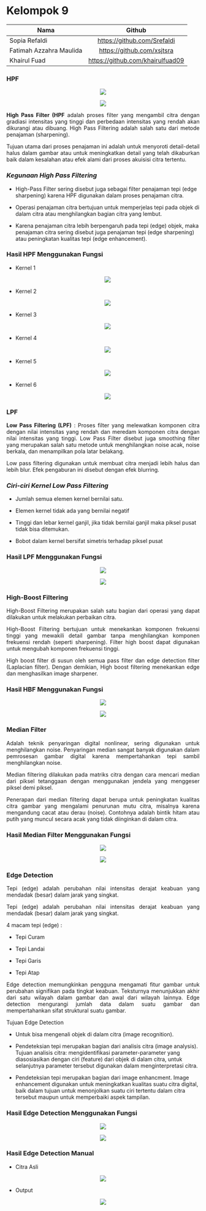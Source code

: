 # Kelompok 9

| Nama                    |              Github              |
| ----------------------- | :------------------------------: |
| Sopia Refaldi           |   https://github.com/Srefaldi    |
| Fatimah Azzahra Maulida |    https://github.com/xsjtsra    |
| Khairul Fuad            | https://github.com/khairulfuad09 |

### HPF

<p align="center"><img src="foto7/code1.jpeg"></p>
<p align="center"><img src="foto7/code2.jpeg"></p>

<p align="justify"><b>High Pass Filter (HPF</b> adalah proses filter yang mengambil citra dengan gradiasi intensitas yang tinggi dan perbedaan intensitas yang rendah akan dikurangi atau dibuang. High Pass Filtering adalah salah satu dari metode penajaman (sharpening).</p>

<p align="justify">Tujuan utama dari proses penajaman ini adalah untuk menyoroti detail-detail halus dalam gambar atau untuk meningkatkan detail yang telah dikaburkan baik dalam kesalahan atau efek alami dari proses akuisisi citra tertentu.</p>

### _Kegunaan High Pass Filtering_

- High-Pass Filter sering disebut juga sebagai filter penajaman tepi (edge sharpening) karena HPF digunakan dalam proses penajaman citra.

- Operasi penajaman citra bertujuan untuk memperjelas tepi pada objek di dalam citra atau menghilangkan bagian citra yang lembut.

- Karena penajaman citra lebih berpengaruh pada tepi (edge) objek, maka penajaman citra sering disebut juga penajaman tepi (edge sharpening) atau peningkatan kualitas tepi (edge enhancement).
  <br>

### Hasil HPF Menggunakan Fungsi

- <p align="justify">Kernel 1</p>
  <p align="center"><img src="foto7/kernel1.jpeg"></p>

- <p align="justify">Kernel 2</p>
  <p align="center"><img src="foto7/kernel2.jpeg"></p>

- <p align="justify">Kernel 3</p>
  <p align="center"><img src="foto7/kernel3.jpeg"></p>

- <p align="justify">Kernel 4</p>
  <p align="center"><img src="foto7/kernel4.jpeg"></p>

- <p align="justify">Kernel 5</p>
  <p align="center"><img src="foto7/kernel5.jpeg"></p>

- <p align="justify"> Kernel 6</p>
  <p align="center"><img src="foto7/kernel6.jpeg"></p>

### LPF

<p align="justify"><b>Low Pass Filtering (LPF)</b> : Proses filter yang melewatkan komponen citra dengan nilai intensitas yang rendah dan meredam komponen citra dengan nilai intensitas yang tinggi. Low Pass Filter disebut juga smoothing filter yang merupakan salah satu metode untuk menghilangkan noise acak, noise berkala, dan menampilkan pola latar belakang. 
</p>

<p align="justify">Low pass filtering digunakan untuk membuat citra menjadi lebih halus dan lebih blur. Efek pengaburan ini disebut dengan efek blurring.</p>

### _Ciri-ciri Kernel Low Pass Filtering_

- Jumlah semua elemen kernel bernilai satu.

- Elemen kernel tidak ada yang bernilai negatif

- Tinggi dan lebar kernel ganjil, jika tidak bernilai ganjil maka piksel pusat tidak bisa ditemukan.

- Bobot dalam kernel bersifat simetris terhadap piksel pusat

### Hasil LPF Menggunakan Fungsi

<p align="center"><img src="foto7/codelpf.jpeg"></p>

<p align="center"><img src="foto7/hasillpf.jpeg"></p>

### High-Boost Filtering

<p align="justify">High-Boost Filtering merupakan salah satu bagian dari operasi yang dapat dilakukan untuk melakukan perbaikan citra.
</p>

<p align="justify">High-Boost Filtering bertujuan untuk menekankan komponen frekuensi tinggi yang mewakili detail gambar tanpa menghilangkan komponen frekuensi rendah (seperti sharpening). Filter high boost dapat digunakan untuk mengubah komponen frekuensi tinggi.
</p>

<p align="justify">High boost filter di susun oleh semua pass filter dan edge detection filter (Laplacian filter). Dengan demikian,  High boost filtering menekankan  edge dan menghasilkan image sharpener.</p>

### Hasil HBF Menggunakan Fungsi

<p align="center"><img src="foto7/codehigh.jpeg"></p>

<p align="center"><img src="foto7/hasilhigh.jpeg"></p>

### Median Filter

<p align="justify">Adalah teknik penyaringan digital nonlinear, sering digunakan untuk menghilangkan noise. Penyaringan median sangat banyak digunakan dalam pemrosesan gambar digital karena mempertahankan tepi sambil menghilangkan noise.
</p>
<p align="justify">Median filtering dilakukan pada matriks citra dengan cara mencari median dari piksel tetanggaan dengan menggunakan jendela yang menggeser piksel demi piksel.
</p>

<p align="justify">Penerapan dari median filtering dapat berupa untuk peningkatan kualitas citra gambar yang mengalami penurunan mutu citra, misalnya karena mengandung cacat atau derau (noise). Contohnya adalah bintik hitam atau putih yang muncul secara acak yang tidak diinginkan di dalam citra. </p>

### Hasil Median Filter Menggunakan Fungsi

<p align="center"><img src="foto7/codemedian.jpeg"></p>

<p align="center"><img src="foto7/hasilmedian.jpeg"></p>

### Edge Detection

<p align="justify">Tepi (edge) adalah perubahan nilai intensitas derajat keabuan yang mendadak (besar) dalam jarak yang singkat.</p>

<p align="justify">Tepi (edge) adalah perubahan nilai intensitas derajat keabuan yang mendadak (besar) dalam jarak yang singkat.</p>

<p align="justify">4 macam tepi (edge) :</p>

- Tepi Curam

- Tepi Landai

- Tepi Garis

- Tepi Atap

<p align="justify">Edge detection memungkinkan pengguna mengamati fitur gambar untuk perubahan signifikan pada tingkat keabuan. Teksturnya menunjukkan akhir dari satu wilayah dalam gambar dan awal dari wilayah lainnya. Edge detection mengurangi jumlah data dalam suatu gambar dan mempertahankan sifat struktural suatu gambar.</p>

<p align="justify">Tujuan Edge Detection</p>

- Untuk bisa mengenali objek di dalam citra (image recognition).

- Pendeteksian tepi merupakan bagian dari analisis citra (image analysis). Tujuan analisis citra: mengidentifikasi parameter-parameter yang diasosiasikan dengan ciri (feature) dari objek di dalam citra, untuk selanjutnya parameter tersebut digunakan dalam menginterpretasi citra.

- Pendeteksian tepi merupakan bagian dari image enhancment. Image enhancement digunakan untuk meningkatkan kualitas suatu citra digital, baik dalam tujuan untuk menonjolkan suatu ciri tertentu dalam citra tersebut maupun untuk memperbaiki aspek tampilan.

### Hasil Edge Detection Menggunakan Fungsi

<p align="center"><img src="foto7/edge.jpeg"></p>

<p align="center"><img src="foto7/hasiledge.jpeg"></p>

### Hasil Edge Detection Manual

- Citra Asli

<p align="center"><img src="foto7/codemanual.jpeg"></p>

- Output

<p align="center"><img src="foto7/hasilmanual.jpeg"></p>

